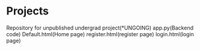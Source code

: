 # Projects
Repository for unpublished undergrad project(*UNGOING)
app.py(Backend code)
Default.html(Home page)
register.html(register page)
login.html(login page)

